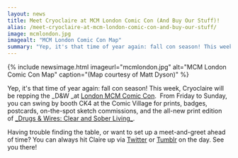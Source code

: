 ```yaml
---
layout: news
title: Meet Cryoclaire at MCM London Comic Con (And Buy Our Stuff)!
alias: /meet-cryoclaire-at-mcm-london-comic-con-and-buy-our-stuff/
image: mcmlondon.jpg
imagealt: "MCM London Comic Con Map"
summary: "Yep, it's that time of year again: fall con season! This week, Cryoclaire will be repping the D&W at London MCM Comic Con."
---
```


{% include newsimage.html imageurl="mcmlondon.jpg" alt="MCM London Comic Con Map" caption="(Map courtesy of Matt Dyson)" %}

Yep, it's that time of year again: fall con season! This week, Cryoclaire will be repping the _D&amp;W _at [London MCM Comic Con](http://www.mcmcomiccon.com/london/attractions/comic-village/).  From Friday to Sunday, you can swing by booth CK4 at the Comic Village for prints, badges, postcards, on-the-spot sketch commissions, and the all-new print edition of [\_Drugs &amp; Wires: Clear and Sober Living_](http://www.drugsandwires.fail/drugs-wires-issue-1-coming-to-print/).

Having trouble finding the table, or want to set up a meet-and-greet ahead of time? You can always hit Claire up via [Twitter](https://twitter.com/cryoclaire242) or [Tumblr](http://cryoclaire.tumblr.com/) on the day. See you there!
